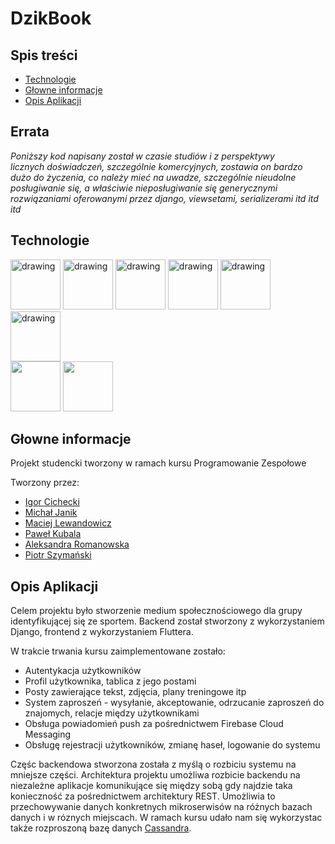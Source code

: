 # DzikBook
## Spis treści
* [Technologie](#technologie)
* [Głowne informacje](#głowne-informacje)
* [Opis Aplikacji](#opis-aplikacji)

## Errata
*Poniższy kod napisany został w czasie studiów i z perspektywy licznych doświadczeń, szczególnie komercyjnych, zostawia on bardzo dużo do życzenia, co należy mieć na uwadze, szczególnie 
nieudolne posługiwanie się, a właściwie nieposługiwanie się generycznymi rozwiązaniami oferowanymi przez django, viewsetami, serializerami itd itd itd*
	

## Technologie
<img src="https://upload.wikimedia.org/wikipedia/commons/thumb/0/0a/Python.svg/768px-Python.svg.png" alt="drawing" height=80px/>
<img src="https://www.djangoproject.com/m/img/logos/django-logo-negative.png" alt="drawing" height=80px/>
<img src="https://miro.medium.com/proxy/1*N5Iep1wJY1iXgMzpHxzE8w.png" alt="drawing" height=80px/>
<img src="https://miro.medium.com/max/1024/1*xP2U5u21teQMEZ7NFzC-Hw.png" alt="drawing" height=80px/>
<img src="https://upload.wikimedia.org/wikipedia/commons/thumb/5/5e/Cassandra_logo.svg/220px-Cassandra_logo.svg.png" alt="drawing" height=80px/>
<br/>
<img src="https://upload.wikimedia.org/wikipedia/commons/thumb/4/44/Google-flutter-logo.svg/220px-Google-flutter-logo.svg.png" alt="drawing" height=80px/> 
<br/>
<img src="https://upload.wikimedia.org/wikipedia/commons/thumb/9/9a/Visual_Studio_Code_1.35_icon.svg/768px-Visual_Studio_Code_1.35_icon.svg.png" height=80px/> 
<img src="https://upload.wikimedia.org/wikipedia/commons/thumb/1/18/GitLab_Logo.svg/1108px-GitLab_Logo.svg.png" height=80px/> 



## Głowne informacje
Projekt studencki tworzony w ramach kursu Programowanie Zespołowe

Tworzony przez:
* [Igor Cichecki](https://github.com/regin123)
* [Michał Janik](https://github.com/mihal09)
* [Maciej Lewandowicz](https://github.com/sasuke5055)
* [Paweł Kubala](https://github.com/Kubciooo)
* [Aleksandra Romanowska]()
* [Piotr Szymański](https://github.com/PitiMonster)




## Opis Aplikacji
Celem projektu było stworzenie medium społecznościowego dla grupy identyfikującej się ze sportem.
Backend został stworzony z wykorzystaniem Django, frontend z wykorzystaniem Fluttera. 

W trakcie trwania kursu zaimplementowane zostało:
* Autentykacja użytkowników
* Profil użytkownika, tablica z jego postami
* Posty zawierające tekst, zdjęcia, plany treningowe itp
* System zaproszeń - wysyłanie, akceptowanie, odrzucanie zaproszeń do znajomych, relacje między użytkownikami
* Obsługa powiadomień push za pośrednictwem Firebase Cloud Messaging
* Obsługę rejestracji użytkowników, zmianę haseł, logowanie do systemu


Częśc backendowa stworzona została z myślą o rozbiciu systemu na mniejsze części. Architektura projektu umożliwa rozbicie backendu na niezależne aplikacje komunikujące się między sobą
gdy najdzie taka konieczność za pośrednictwem architektury REST. Umożliwia to przechowywanie danych konkretnych mikroserwisów na różnych bazach danych i w róznych miejscach. W ramach kursu udało nam się 
wykorzystac także rozproszoną bazę danych [Cassandra](https://gitlab.com/sasuke5055/dzikbook/-/tree/31-dzik-53-cassandra-integration/backend/dzikbook/dzikbook/settings).
